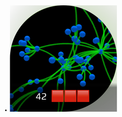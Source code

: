 - ![](https://raw.githubusercontent.com/cybercongress/prism/img-upload/components/1-molecules/brain-map/default+stats.png)